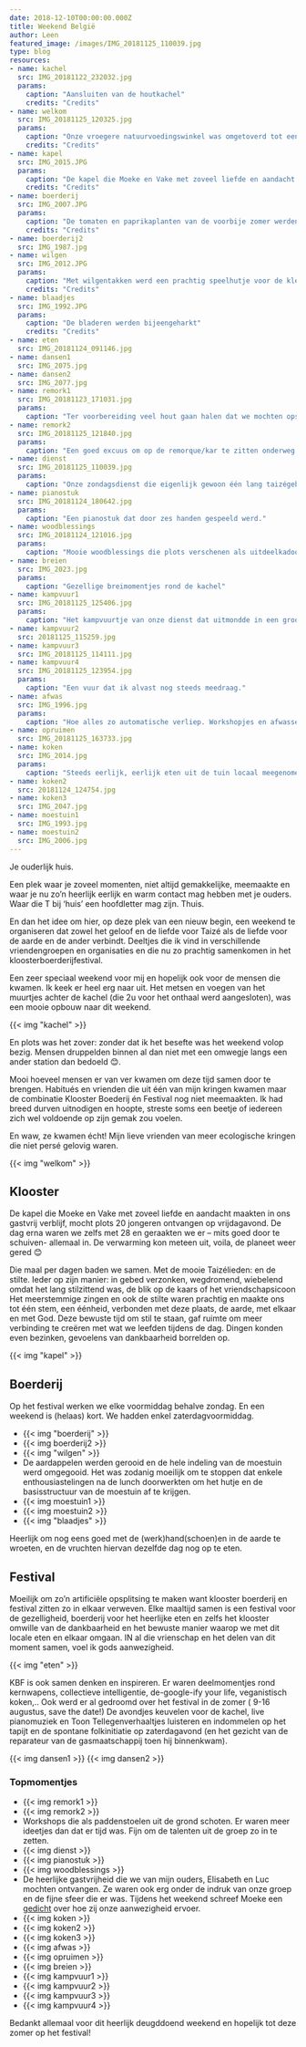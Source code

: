 ```yaml
---
date: 2018-12-10T00:00:00.000Z
title: Weekend België
author: Leen
featured_image: /images/IMG_20181125_110039.jpg
type: blog
resources:
- name: kachel
  src: IMG_20181122_232032.jpg
  params:
    caption: "Aansluiten van de houtkachel"
    credits: "Credits"
- name: welkom
  src: IMG_20181125_120325.jpg
  params:
    caption: "Onze vroegere natuurvoedingswinkel was omgetoverd tot een uit de kluiten gewassen living, met brandende kachel, een pluizig tapijt en een piano."
    credits: "Credits"
- name: kapel
  src: IMG_2015.JPG
  params:
    caption: "De kapel die Moeke en Vake met zoveel liefde en aandacht maakten in ons gastvrij verblijf, mocht plots 20 jongeren ontvangen op vrijdagavond."
    credits: "Credits"
- name: boerderij
  src: IMG_2007.JPG
  params:
    caption: "De tomaten en paprikaplanten van de voorbije zomer werden neergehaald. De kas/serre zag er meteen helemaal anders uit."
    credits: "Credits"
- name: boerderij2
  src: IMG_1987.jpg
- name: wilgen
  src: IMG_2012.JPG
  params:
    caption: "Met wilgentakken werd een prachtig speelhutje voor de kleinkinderen geknutseld."
    credits: "Credits"
- name: blaadjes
  src: IMG_1992.JPG
  params:
    caption: "De bladeren werden bijeengeharkt"
    credits: "Credits"
- name: eten
  src: IMG_20181124_091146.jpg
- name: dansen1
  src: IMG_2075.jpg
- name: dansen2
  src: IMG_2077.jpg
- name: remork1
  src: IMG_20181123_171031.jpg
  params:
    caption: "Ter voorbereiding veel hout gaan halen dat we mochten opstoken."
- name: remork2
  src: IMG_20181125_121840.jpg
  params:
    caption: "Een goed excuus om op de remorque/kar te zitten onderweg. In Melsele kan dat!😉 "
- name: dienst
  src: IMG_20181125_110039.jpg
  params:
    caption: "Onze zondagsdienst die eigenlijk gewoon één lang taizégebed rond een kampvuur in een mooi stukje groen was."
- name: pianostuk
  src: IMG_20181124_180642.jpg
  params:
    caption: "Een pianostuk dat door zes handen gespeeld werd."
- name: woodblessings
  src: IMG_20181124_121016.jpg
  params:
    caption: "Mooie woodblessings die plots verschenen als uitdeelkadootjes"
- name: breien
  src: IMG_2023.jpg
  params:
    caption: "Gezellige breimomentjes rond de kachel"
- name: kampvuur1
  src: IMG_20181125_125406.jpg
  params:
    caption: "Het kampvuurtje van onze dienst dat uitmondde in een groot vreugdevuur met zelf geroosterde toastjes." 
- name: kampvuur2
  src: 20181125_115259.jpg
- name: kampvuur3
  src: IMG_20181125_114111.jpg
- name: kampvuur4
  src: IMG_20181125_123954.jpg
  params:
    caption: "Een vuur dat ik alvast nog steeds meedraag."
- name: afwas
  src: IMG_1996.jpg
  params:
    caption: "Hoe alles zo automatische verliep. Workshopjes en afwassers dienden zich zomaar aan, het opruimen was vooral heel gezellig,.."
- name: opruimen
  src: IMG_20181125_163733.jpg
- name: koken
  src: IMG_2014.jpg
  params:
    caption: "Steeds eerlijk, eerlijk eten uit de tuin locaal meegenomen vanuit Nederland 😉. De beste seitan ooit en een fantastich kookteam!"
- name: koken2
  src: 20181124_124754.jpg
- name: koken3
  src: IMG_2047.jpg
- name: moestuin1
  src: IMG_1993.jpg
- name: moestuin2
  src: IMG_2006.jpg
---
```


Je ouderlijk huis. 

Een plek waar je zoveel momenten, niet altijd gemakkelijke, meemaakte en waar je nu zo’n heerlijk eerlijk en warm contact mag hebben met je ouders. Waar die T bij ‘huis’ een hoofdletter mag zijn. Thuis. 

En dan het idee om hier, op deze plek van een nieuw begin, een weekend te organiseren dat zowel het geloof en de liefde voor Taizé als de liefde voor de aarde en de ander verbindt. Deeltjes die ik vind in verschillende vriendengroepen en organisaties en die nu zo prachtig samenkomen in het kloosterboerderijfestival. 

Een zeer speciaal weekend voor mij en hopelijk ook voor de mensen die kwamen. Ik keek er heel erg naar uit. Het metsen en voegen van het muurtjes achter de kachel (die 2u voor het onthaal werd aangesloten), was een mooie opbouw naar dit weekend.

{{< img "kachel" >}}

En plots was het zover: zonder dat ik het besefte was het weekend volop bezig. Mensen druppelden binnen al dan niet met een omwegje langs een ander station dan bedoeld 😊.

Mooi hoeveel mensen er van ver kwamen om deze tijd samen door te brengen. Habitués en vrienden die uit één van mijn kringen kwamen maar de combinatie Klooster Boederij én Festival nog niet meemaakten. Ik had breed durven uitnodigen en hoopte, streste soms een beetje of iedereen zich wel voldoende op zijn gemak zou voelen. 

En waw, ze kwamen écht! Mijn lieve vrienden van meer ecologische kringen die niet persé gelovig waren.

{{< img "welkom" >}}



## Klooster

De kapel die Moeke en Vake met zoveel liefde en aandacht maakten in ons gastvrij verblijf, mocht plots 20 jongeren ontvangen op vrijdagavond. De dag erna waren we zelfs met 28 en geraakten we er – mits goed door te schuiven- allemaal in. 
De verwarming kon meteen uit, voila, de planeet weer gered 😊

Die maal per dagen baden we samen. Met de mooie Taizélieden:  en de stilte. Ieder op zijn manier: in gebed verzonken, wegdromend, wiebelend omdat het lang stilzittend was, de blik op de kaars of het vriendschapsicoon
Het meerstemmige zingen en ook de stilte waren prachtig en maakte ons tot één stem, een éénheid, verbonden met deze plaats, de aarde, met elkaar en met God. 
Deze bewuste tijd om stil te staan, gaf ruimte om meer verbinding te creëren met wat we leefden tijdens de dag. Dingen konden even bezinken, gevoelens van dankbaarheid borrelden op. 

{{< img "kapel" >}}

## Boerderij
Op het festival werken we elke voormiddag behalve zondag. En een weekend is (helaas) kort. We hadden enkel zaterdagvoormiddag. 

- {{< img "boerderij" >}}
- {{< img boerderij2 >}}
- {{< img "wilgen" >}}
- De aardappelen werden gerooid en de hele indeling van de moestuin werd omgegooid. Het was zodanig moeilijk om te stoppen dat enkele enthousiastelingen na de lunch doorwerkten om het hutje en de basisstructuur van de moestuin af te krijgen. 
- {{< img moestuin1 >}}
- {{< img moestuin2 >}}
- {{< img "blaadjes" >}}

Heerlijk om nog eens goed met de (werk)hand(schoen)en in de aarde te wroeten, en de vruchten hiervan dezelfde dag nog op te eten.

## Festival
Moeilijk om zo’n artificiële opsplitsing te maken want klooster boerderij en festival zitten zo in elkaar verweven. 
Elke maaltijd samen is een festival voor de gezelligheid, boerderij voor het heerlijke eten en zelfs het klooster omwille van de dankbaarheid en het bewuste manier waarop we met dit locale eten en elkaar omgaan. IN al die vrienschap en het delen van dit moment samen, voel ik gods aanwezigheid. 

{{< img "eten" >}}

KBF is ook samen denken en inspireren. Er waren deelmomentjes rond kernwapens, collectieve intelligentie, de-google-ify your life, veganistisch koken,.. Ook werd er al gedroomd over het festival in de zomer ( 9-16 augustus, save the date!)
De avondjes keuvelen voor de kachel, live pianomuziek en Toon Tellegenverhaaltjes luisteren en indommelen op het tapijt en de spontane folkinitiatie op zaterdagavond (en het gezicht van de reparateur van de gasmaatschappij toen hij binnenkwam).

{{< img dansen1 >}}
{{< img dansen2 >}}

### Topmomentjes

- {{< img remork1 >}}
- {{< img remork2 >}}
- Workshops die als paddenstoelen uit de grond schoten. Er waren meer ideetjes dan dat er tijd was. Fijn om de talenten uit de groep zo in te zetten. 
- {{< img dienst >}}
- {{< img pianostuk >}}
- {{< img woodblessings >}}
- De heerlijke gastvrijheid die we van mijn ouders, Elisabeth en Luc mochten ontvangen. Ze waren ook erg onder de indruk van onze groep en de fijne sfeer die er was. Tijdens het weekend schreef Moeke een [gedicht](/blog/2018-11-25-ingetogen-stemming/) over hoe zij onze aanwezigheid ervoer.
- {{< img koken >}}
- {{< img koken2 >}}
- {{< img koken3 >}}
- {{< img afwas >}}
- {{< img opruimen >}}
- {{< img breien >}}
- {{< img kampvuur1 >}}
- {{< img kampvuur2 >}}
- {{< img kampvuur3 >}}
- {{< img kampvuur4 >}} 

Bedankt allemaal voor dit heerlijk deugddoend weekend en hopelijk tot deze zomer op het festival!

